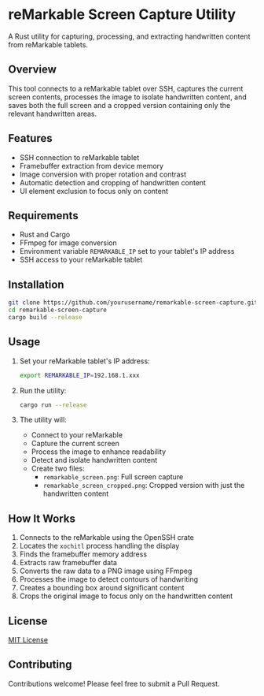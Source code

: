 # reMarkable Screen Capture Utility

A Rust utility for capturing, processing, and extracting handwritten content from reMarkable tablets.

## Overview

This tool connects to a reMarkable tablet over SSH, captures the current screen contents, processes the image to isolate handwritten content, and saves both the full screen and a cropped version containing only the relevant handwritten areas.

## Features

- SSH connection to reMarkable tablet
- Framebuffer extraction from device memory
- Image conversion with proper rotation and contrast
- Automatic detection and cropping of handwritten content
- UI element exclusion to focus only on content

## Requirements

- Rust and Cargo
- FFmpeg for image conversion
- Environment variable `REMARKABLE_IP` set to your tablet's IP address
- SSH access to your reMarkable tablet

## Installation

```bash
git clone https://github.com/yourusername/remarkable-screen-capture.git
cd remarkable-screen-capture
cargo build --release
```

## Usage

1. Set your reMarkable tablet's IP address:
   ```bash
   export REMARKABLE_IP=192.168.1.xxx
   ```

2. Run the utility:
   ```bash
   cargo run --release
   ```

3. The utility will:
   - Connect to your reMarkable
   - Capture the current screen
   - Process the image to enhance readability
   - Detect and isolate handwritten content
   - Create two files:
     - `remarkable_screen.png`: Full screen capture
     - `remarkable_screen_cropped.png`: Cropped version with just the handwritten content

## How It Works

1. Connects to the reMarkable using the OpenSSH crate
2. Locates the `xochitl` process handling the display
3. Finds the framebuffer memory address
4. Extracts raw framebuffer data
5. Converts the raw data to a PNG image using FFmpeg
6. Processes the image to detect contours of handwriting
7. Creates a bounding box around significant content
8. Crops the original image to focus only on the handwritten content

## License

[MIT License](LICENSE)

## Contributing

Contributions welcome! Please feel free to submit a Pull Request.
